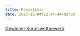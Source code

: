 ```yaml
---
title: Preisliste
date: 2023-10-04T22:44:44+02:00
---
```

[Gewinner Kürbiswettbewerb](/pic/Kurbiswettbewerb.png)
